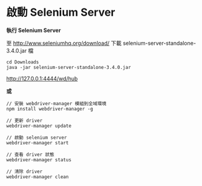 # 啟動 Selenium Server

**執行 Selenium Server**

至 <http://www.seleniumhq.org/download/> 下載 selenium-server-standalone-3.4.0.jar 檔

```
cd Downloads
java -jar selenium-server-standalone-3.4.0.jar
```

<http://127.0.0.1:4444/wd/hub>

**或**

```
// 安裝 webdriver-manager 模組到全域環境
npm install webdriver-manager -g

// 更新 driver
webdriver-manager update

// 啟動 selenium server
webdriver-manager start

// 查看 driver 狀態
webdriver-manager status

// 清除 driver
webdriver-manager clean
```